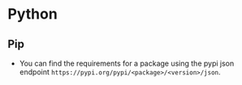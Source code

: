 # Python

## Pip

- You can find the requirements for a package using the pypi json endpoint `https://pypi.org/pypi/<package>/<version>/json`.

